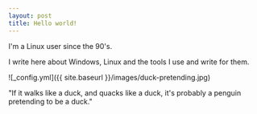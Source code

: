 ```yaml
---
layout: post
title: Hello world!
---
```


I'm a Linux user since the 90's.

I write here about Windows, Linux and the tools I use and write for them.

![_config.yml]({{ site.baseurl }}/images/duck-pretending.jpg)

"If it walks like a duck, and quacks like a duck, it's probably a penguin pretending to be a duck."
